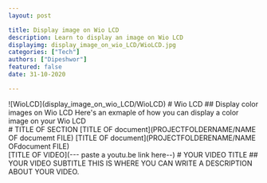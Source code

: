 ```yaml
---
layout: post

title: Display image on Wio LCD
description: Learn to display an image on Wio LCD
displayimg: display_image_on_wio_LCD/WioLCD.jpg
categories: ["Tech"]
authors: ["Dipeshwor"]
featured: false
date: 31-10-2020

---
```



<!--IMAGE_TEXT_OVERLAY creates a image with a text box over it--------------------->
<div class="image_text_overlay" markdown="1">
![WioLCD](display_image_on_wio_LCD/WioLCD)
# Wio LCD
## Display color images on Wio LCD
Here's an exmaple of how you can display a color image on your Wio LCD
</div>

<!--document creates a grid of documentss--------------------->
<div class="document" markdown="1">
# TITLE OF SECTION
[TITLE OF document](PROJECTFOLDERNAME/NAME OF documemt FILE)
[TITLE OF document](PROJECTFOLDERENAME/NAME OFdocument FILE)
<!-- insert as many links here as you want to dynamically create a grid of pdfs-->
</div>

<!--VIDEO_TEXT_OVERLAY creates a video with a text box over it--------------------->
<div class="video_text_overlay" markdown="1">
[TITLE OF VIDEO](--- paste a youtu.be link here--)
# YOUR VIDEO TITLE
## YOUR VIDEO SUBTITLE
THIS IS WHERE YOU CAN WRITE A DESCRIPTION ABOUT YOUR VIDEO.
</div>

<!--FREE WRITE lets you write any markdown you want (include images, lists, titles, code,etc)
               If something doesn't look how you expect on the page, try adding a linebreak after it--------------------->
<div class="free_write" markdown="1">
</div>
